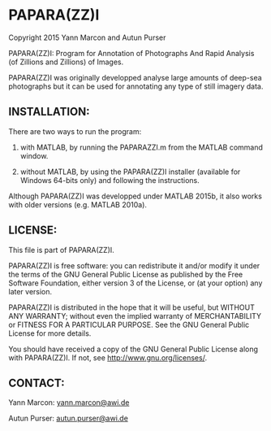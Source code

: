 # PAPARA(ZZ)I
Copyright 2015 Yann Marcon and Autun Purser

PAPARA(ZZ)I: Program for Annotation of Photographs And Rapid Analysis (of Zillions and Zillions) of Images.

PAPARA(ZZ)I was originally developped analyse large amounts of deep-sea photographs but it can be used for annotating any type of still imagery data.


INSTALLATION:
------------
There are two ways to run the program:

1. with MATLAB, by running the PAPARAZZI.m from the MATLAB command window.

2. without MATLAB, by using the PAPARA(ZZ)I installer (available for Windows 64-bits only) and following the instructions.

Although PAPARA(ZZ)I was developped under MATLAB 2015b, it also works with older versions (e.g. MATLAB 2010a).


LICENSE:
-------
This file is part of PAPARA(ZZ)I.

PAPARA(ZZ)I is free software: you can redistribute it and/or modify it under the terms of the GNU General Public License as published by the Free Software Foundation, either version 3 of the License, or (at your option) any later version.

PAPARA(ZZ)I is distributed in the hope that it will be useful, but WITHOUT ANY WARRANTY; without even the implied warranty of MERCHANTABILITY or FITNESS FOR A PARTICULAR PURPOSE.  See the GNU General Public License for more details.

You should have received a copy of the GNU General Public License along with PAPARA(ZZ)I.  If not, see <http://www.gnu.org/licenses/>.


CONTACT:
-------
Yann Marcon: yann.marcon@awi.de

Autun Purser: autun.purser@awi.de
